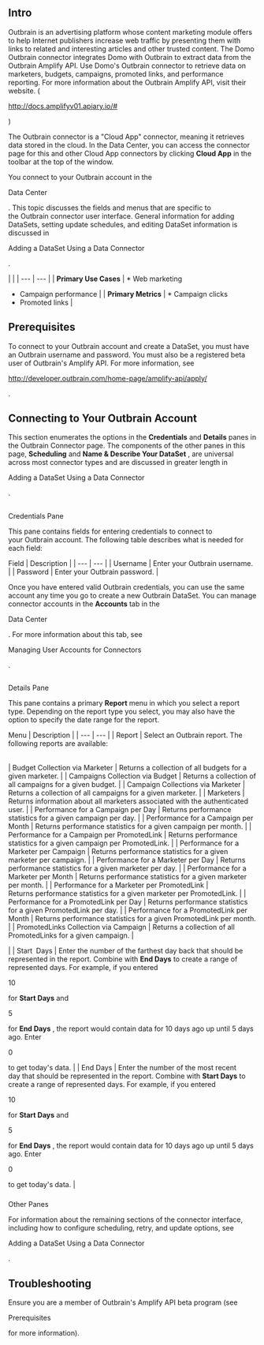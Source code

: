 

Intro
---------

Outbrain is an advertising platform whose content marketing module offers to help Internet publishers increase web traffic by presenting them with links to related and interesting articles and other trusted content. The Domo Outbrain connector integrates Domo with Outbrain to extract data from the Outbrain Amplify API. Use Domo's Outbrain connector to retrieve data on marketers, budgets, campaigns, promoted links, and performance reporting. For more information about the Outbrain Amplify API, visit their website. (

http://docs.amplifyv01.apiary.io/#

)


 The Outbrain connector is a "Cloud App" connector, meaning it retrieves data stored in the cloud. In the Data Center, you can access the connector page for this and other Cloud App connectors by clicking
 **Cloud App**
 in the toolbar at the top of the window.


 You connect to your Outbrain account in the

Data Center

. This topic discusses the fields and menus that are specific to the Outbrain connector user interface. General information for adding DataSets, setting update schedules, and editing DataSet information is discussed in

Adding a DataSet Using a Data Connector

.

  |  |
| --- | --- |
|
**Primary Use Cases**
 | * Web marketing
* Campaign performance
 |
|
**Primary Metrics**
 | * Campaign clicks
* Promoted links
 |

Prerequisites
---------------

To connect to your Outbrain account and create a DataSet, you must have an Outbrain username and password. You must also be a registered beta user of Outbrain's Amplify API. For more information, see

http://developer.outbrain.com/home-page/amplify-api/apply/

.


 Connecting to Your Outbrain Account
-------------------------------------

This section enumerates the options in the
 **Credentials**
 and
 **Details**
 panes in the Outbrain Connector page. The components of the other panes in this page,
 **Scheduling**
 and
 **Name & Describe Your DataSet**
 , are universal across most connector types and are discussed in greater length in

Adding a DataSet Using a Data Connector

.

##
 Credentials Pane

This pane contains fields for entering credentials to connect to your Outbrain account. The following table describes what is needed for each field:


 Field
  |
 Description
  |
| --- | --- |
|
 Username
  |
 Enter your Outbrain username.
  |
|
 Password
  |
 Enter your Outbrain password.
  |

Once you have entered valid Outbrain credentials, you can use the same account any time you go to create a new Outbrain DataSet. You can manage connector accounts in the
 **Accounts**
 tab in the

Data Center

. For more information about this tab, see

Managing User Accounts for Connectors

.

##
 Details Pane

This pane contains a primary
 **Report**
 menu in which you select a report type. Depending on the report type you select, you may also have the option to specify the date range for the report.


 Menu
  |
 Description
  |
| --- | --- |
|
 Report
  |
 Select an Outbrain report. The following reports are available:


|  |  |
| --- | --- |
|
 Budget Collection via Marketer
  |
 Returns a collection of all budgets for a given marketer.
  |
|
 Campaigns Collection via Budget
  |
 Returns a collection of all campaigns for a given budget.
  |
|
 Campaign Collections via Marketer
  |
 Returns a collection of all campaigns for a given marketer.
  |
|
 Marketers
  |
 Returns information about all marketers associated with the authenticated user.
  |
|
 Performance for a Campaign per Day
  |
 Returns performance statistics for a given campaign per day.
  |
|
 Performance for a Campaign per Month
  |
 Returns performance statistics for a given campaign per month.
  |
|
 Performance for a Campaign per PromotedLink
  |
 Returns performance statistics for a given campaign per PromotedLink.
  |
|
 Performance for a Marketer per Campaign
  |
 Returns performance statistics for a given marketer per campaign.
  |
|
 Performance for a Marketer per Day
  |
 Returns performance statistics for a given marketer per day.
  |
|
 Performance for a Marketer per Month
  |
 Returns performance statistics for a given marketer per month.
  |
|
 Performance for a Marketer per PromotedLink
  |
 Returns performance statistics for a given marketer per PromotedLink.
  |
|
 Performance for a PromotedLink per Day
  |
 Returns performance statistics for a given PromotedLink per day.
  |
|
 Performance for a PromotedLink per Month
  |
 Returns performance statistics for a given PromotedLink per month.
  |
|
 PromotedLinks Collection via Campaign
  |
 Returns a collection of all PromotedLinks for a given campaign.
  |


 |
|
 Start  Days
  |
 Enter the number of the farthest day back that should be represented in the report. Combine with
 **End Days**
 to create a range of represented days. For example, if you entered

10

for
 **Start Days**
 and

5

for
 **End Days**
 , the report would contain data for 10 days ago up until 5 days ago. Enter

0

to get today's data.
  |
|
 End Days
  |
 Enter the number of the most recent day that should be represented in the report. Combine with
 **Start Days**
 to create a range of represented days. For example, if you entered

10

for
 **Start Days**
 and

5

for
 **End Days**
 , the report would contain data for 10 days ago up until 5 days ago. Enter

0

to get today's data.
  |


###
 Other Panes

For information about the remaining sections of the connector interface, including how to configure scheduling, retry, and update options, see

Adding a DataSet Using a Data Connector

.


 Troubleshooting
-----------------

Ensure you are a member of Outbrain's Amplify API beta program (see

Prerequisites

for more information).

